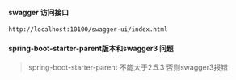 #### swagger 访问接口
```
http://localhost:10100/swagger-ui/index.html 
```

#### spring-boot-starter-parent版本和swagger3 问题
> spring-boot-starter-parent 不能大于2.5.3 否则swagger3报错